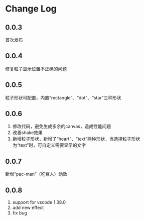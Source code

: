 # Change Log
## 0.0.3 
首次发布
## 0.0.4 
修复粒子显示位置不正确的问题
## 0.0.5 
粒子形状可配置，内置“rectangle”、“dot”、“star”三种形状
## 0.0.6
1. 修改代码，避免生成多余的canvas，造成性能问题
2. 改善shake效果
3. 新增粒子形状，新增了“heart”、“text”两种形状，当选择粒子形状为“text”时，可自定义需要显示的文字
## 0.0.7
新增“pac-man”（吃豆人）动效
## 0.0.8
1. support for vscode 1.38.0
2. add new effect
3. fix bug